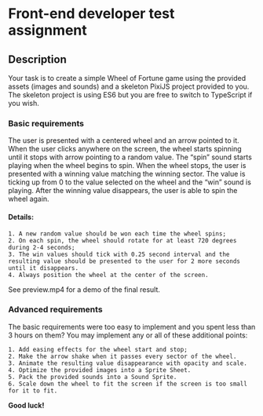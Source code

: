 Front-end developer test assignment
==============
Description
--------------
Your task is to create a simple Wheel of Fortune game using the provided assets (images and sounds) and a skeleton PixiJS project provided to you. The skeleton project is using ES6 but you are free to switch to TypeScript if you wish.
### Basic requirements
The user is presented with a centered wheel and an arrow pointed to it.
When the user clicks anywhere on the screen, the wheel starts spinning until it stops with arrow pointing to a random value.
The “spin” sound starts playing when the wheel begins to spin.
When the wheel stops, the user is presented with a winning value matching the winning sector.
The value is ticking up from 0 to the value selected on the wheel and the “win” sound is playing.
After the winning value disappears, the user is able to spin the wheel again.

#### Details:
    1. A new random value should be won each time the wheel spins;
    2. On each spin, the wheel should rotate for at least 720 degrees during 2-4 seconds;
    3. The win values should tick with 0.25 second interval and the resulting value should be presented to the user for 2 more seconds until it disappears.
    4. Always position the wheel at the center of the screen.

See preview.mp4 for a demo of the final result.
    
### Advanced requirements
The basic requirements were too easy to implement and you spent less than 3 hours on them?
You may implement any or all of these additional points:

    1. Add easing effects for the wheel start and stop;
    2. Make the arrow shake when it passes every sector of the wheel.
    3. Animate the resulting value disappearance with opacity and scale.
    4. Optimize the provided images into a Sprite Sheet.
    5. Pack the provided sounds into a Sound Sprite.
    6. Scale down the wheel to fit the screen if the screen is too small for it to fit.
    
**Good luck!**
